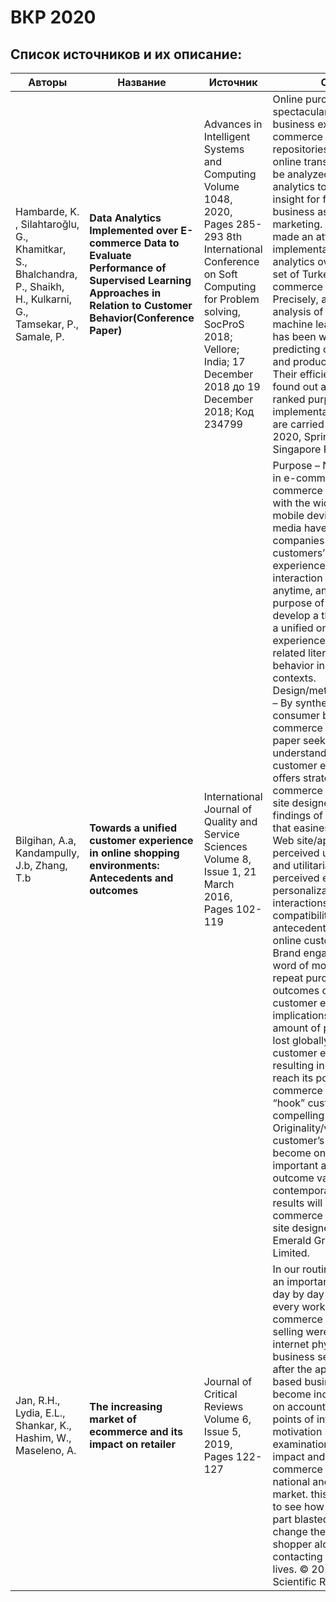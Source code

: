 # ВКР 2020

## Список источников и их описание:
Авторы | Название | Источник | Описание
-------|----------|----------|---------
Hambarde, K. , Silahtaroğlu, G., Khamitkar, S., Bhalchandra, P., Shaikh, H., Kulkarni, G., Tamsekar, P., Samale, P.| **Data Analytics Implemented over E-commerce Data to Evaluate Performance of Supervised Learning Approaches in Relation to Customer Behavior(Conference Paper)**| Advances in Intelligent Systems and Computing Volume 1048, 2020, Pages 285-293 8th International Conference on Soft Computing for Problem  solving, SocProS 2018; Vellore; India; 17 December 2018 до 19 December 2018; Код 234799|Online purchase portals have a spectacular opportunity for business expansion. E-commerce portals have data repositories pertaining to online transactions that could be analyzed through data analytics to find valuable insight for further expansion of business as well as targeted marketing. This study has made an attempt for the implementation of data analytics over the shared data set of Turkey-based e-commerce company. Precisely, a comparative analysis of supervised machine learning algorithms has been worked out for predicting customer behavior and products being brought. Their efficiency has been found out and they have been ranked purpose wise. The implementations of algorithms are carried out in Python. © 2020, Springer Nature Singapore Pte Ltd.
Bilgihan, A.a, Kandampully, J.b, Zhang, T.b | **Towards a unified customer experience in online shopping environments: Antecedents and outcomes** | International Journal of Quality and Service Sciences Volume 8, Issue 1, 21 March 2016, Pages 102-119 | Purpose – New developments in e-commerce and m-commerce technologies along with the wide adoption of mobile devices and social media have enabled companies to enhance customers’ shopping experiences and their interaction with brands anytime, anywhere. The purpose of this paper is to develop a theoretical model for a unified online customer experience by drawing from related literature on consumer behavior in the online contexts. Design/methodology/approach – By synthesizing extant consumer behavior and e-commerce literature, this paper seeks further understanding of online customer experience and offers strategies for e-commerce marketers and Web site designers. Findings – The findings of this paper indicate that easiness to locate the Web site/app, ease of use, perceived usefulness, hedonic and utilitarian features, perceived enjoyment, personalization, social interactions and multi-device compatibility are the antecedents of the unified online customer experience. Brand engagement, positive word of mouth (WOM) and repeat purchase are the outcomes of compelling online customer experience. Practical implications – A significant amount of potential revenue is lost globally due to poor online customer experiences, resulting in e-commerce not reach its potential. E-commerce companies should “hook” customers by providing compelling online experiences. Originality/value – Given that customer’s experience has become one of the most important and competitive outcome variable for contemporary companies, the results will benefit e-commerce marketers and Web site designers. © 2016, © Emerald Group Publishing Limited.
Jan, R.H., Lydia, E.L., Shankar, K., Hashim, W., Maseleno, A.|**The increasing market of ecommerce and its impact on retailer**|Journal of Critical Reviews Volume 6, Issue 5, 2019, Pages 122-127|In our routine life internet plays an important role. We use web day by day nearly for each and every work. Before e-commerce purchasing and selling were managed without internet physically in the business sectors however after the appearance of web based business in our life has become increasingly helpful on account of its number of points of interest. The motivation behind this examination is to discover the impact and development of e-commerce and its effect on national and worldwide market. this exploration is for to see how E-Commerce as a part blasted and acquired a change the inclinations of the shopper along these lines contacting every one of their lives. © 2019 by Advance Scientific Research.


